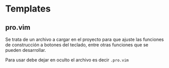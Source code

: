 # Templates

## pro.vim

Se trata de un archivo a cargar en el proyecto para que ajuste las funciones de construcción a botones del teclado, entre otras
funciones que se pueden desarrollar.

Para usar debe dejar en oculto el archivo es decir `.pro.vim`
